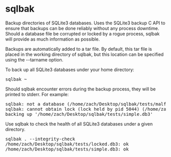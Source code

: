sqlbak
======

Backup directories of SQLite3 databases.  Uses the SQLite3 backup C API to ensure that backups can be done reliably without any process downtime.  Should a database file be corrupted or locked by a rogue process, sqlbak will provide as much information as possible. 

Backups are automatically added to a tar file.  By default, this tar file is placed in the working directory of sqlbak, but this location can be specified using the --tarname option.

To back up all SQLite3 databases under your home directory:
<pre>
sqlbak ~
</pre>

Should sqlbak encounter errors during the backup process, they will be printed to stderr.  For example:

<pre>
sqlbak: not a database (/home/zach/Desktop/sqlbak/tests/malformed.db3)
sqlbak: cannot obtain lock (lock held by pid 5044) (/home/zach/Desktop/sqlbak/tests/locked.db3)
backing up '/home/zach/Desktop/sqlbak/tests/simple.db3'
</pre>

Use sqlbak to check the health of all SQLite3 databases under a given directory.

<pre>
sqlbak . --integrity-check
/home/zach/Desktop/sqlbak/tests/locked.db3: ok
/home/zach/Desktop/sqlbak/tests/simple.db3: ok
</pre>
